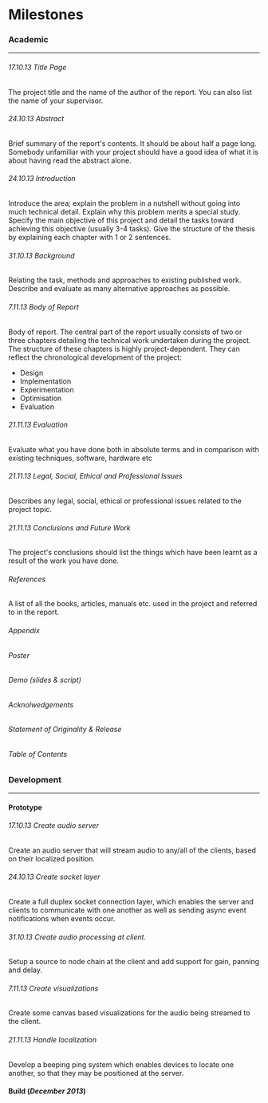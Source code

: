 Milestones
==========

### Academic
***
###### _17.10.13_ Title Page
The project title and the name of the author of the report. You can also list the name of your supervisor. 

###### _24.10.13_ Abstract
Brief summary of the report's contents. It should be about half a page long. Somebody unfamiliar with your project should have a good idea of what it is about having read the abstract alone.


###### _24.10.13_ Introduction
Introduce the area; explain the problem in a nutshell without going into much technical detail. Explain why this problem merits a special study. Specify the main objective of this project and detail the tasks toward achieving this objective (usually 3-4 tasks). Give the structure of the thesis by explaining each chapter with 1 or 2 sentences.


###### _31.10.13_ Background
Relating the task, methods and approaches to existing published work. Describe and evaluate as many alternative approaches as possible.


###### _7.11.13_ Body of Report
Body of report. The central part of the report usually consists of two or three chapters detailing the technical work undertaken during the project. The structure of these chapters is highly project-dependent. They can reflect the chronological development of 
the project:
- Design
- Implementation
- Experimentation
- Optimisation
- Evaluation


###### _21.11.13_ Evaluation
Evaluate what you have done both in absolute terms and in comparison with existing techniques, software, hardware etc

###### _21.11.13_ Legal, Social, Ethical and Professional Issues
Describes any legal, social, ethical or professional issues related to the project topic.

###### _21.11.13_ Conclusions and Future Work
The project's conclusions should list the things which have 
been learnt as a result of the work you have done.

###### References
A list of all the books, articles, manuals etc. used in the project and referred to in the report.

###### Appendix
###### Poster
###### Demo (slides & script)
###### Acknolwedgements
###### Statement of Originality & Release
###### Table of Contents


### Development
***
#### Prototype
###### _17.10.13_ Create audio server
Create an audio server that will stream audio to any/all of the clients, based on their localized position. 

###### _24.10.13_ Create socket layer
Create a full duplex socket connection layer, which enables the server and clients to communicate with one another as well
as sending async event notifications when events occur.

###### _31.10.13_ Create audio processing at client.
Setup a source to node chain at the client and add support for gain, panning and delay.

###### _7.11.13_  Create visualizations
Create some canvas based visualizations for the audio being streamed to the client.

###### _21.11.13_ Handle localization
Develop a beeping ping system which enables devices to locate one another, so that they may be positioned at the server.

#### Build (_December 2013_)
